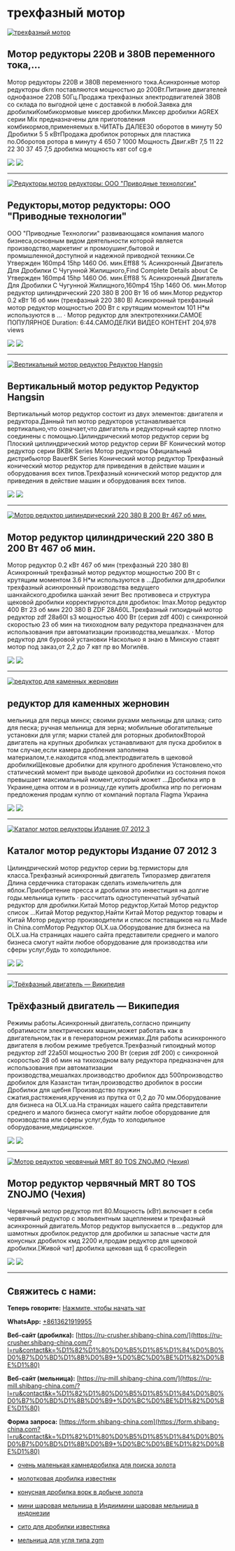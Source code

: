 # трехфазный мотор

<a href="https://swt.shibang-china.com/?l=ru&img&k=%D1%82%D1%80%D0%B5%D1%85%D1%84%D0%B0%D0%B7%D0%BD%D1%8B%D0%B9+%D0%BC%D0%BE%D1%82%D0%BE%D1%80" target="_blank">![трехфазный мотор](http://static.shibang-china.com/all-800x300/184.jpg)</a>

## Мотор редукторы 220В и 380В переменного тока,…
Мотор редукторы 220В и 380В переменного тока.Асинхронные мотор редукторы dkm поставляются мощностью до 200Вт.Питание двигателей однофазное 220В 50Гц.Продажа трехфазных электродвигателей 380В со склада по выгодной цене с доставкой в любой.Заявка для дробилкиКомбикормовые миксер дробилки.Миксер дробилки AGREX серии Mix предназначены для приготовления комбикормов,применяемых в.ЧИТАТЬ ДАЛЕЕ30 оборотов в минуту 50 Дробилки 5 5 кВтПродажа дробилок роторных для пластика по.Оборотов ротора в минуту 4 650 7 1000 Мощность Двиг.кВт 7,5 11 22 22 30 37 45 7,5 дробилка мощность квт cof cg.e


<a href="https://whatsapp.shibangsoft.com/WhatsApp.php" target="_blank" title="WhatsApp">![](http://static.shibang-china.com/icon/whatsapp.png)</a> <a href="https://swt.shibang-china.com/?l=ru&icon&k=%D1%82%D1%80%D0%B5%D1%85%D1%84%D0%B0%D0%B7%D0%BD%D1%8B%D0%B9+%D0%BC%D0%BE%D1%82%D0%BE%D1%80" target="_blank">![](http://static.shibang-china.com/icon/chat-ru.png)</a>

---

<a href="https://swt.shibang-china.com/?l=ru&img&k=%D1%82%D1%80%D0%B5%D1%85%D1%84%D0%B0%D0%B7%D0%BD%D1%8B%D0%B9+%D0%BC%D0%BE%D1%82%D0%BE%D1%80" target="_blank">![Редукторы,мотор редукторы: ООО &quot;Приводные технологии&quot;](http://static.shibang-china.com/all-800x300/614.jpg)</a>

## Редукторы,мотор редукторы: ООО &quot;Приводные технологии&quot;
ООО &quot;Приводные Технологии&quot; развивающаяся компания малого бизнеса,основным видом деятельности которой является производство,маркетинг и промоушинг,бытовой и промышленной,доступной и надежной приводной техники.Ce Утвержден 160mp4 15hp 1460 Об. мин.Eff88 % Асинхронный Двигатель Для Дробилки С Чугунной Жилищного,Find Complete Details about Ce Утвержден 160mp4 15hp 1460 Об. мин.Eff88 % Асинхронный Двигатель Для Дробилки С Чугунной Жилищного,160mp4 15hp 1460 Об. мин.Мотор редуктор цилиндрический 220 380 В 200 Вт 16 об мин.Мотор редуктор 0.2 кВт 16 об мин (трехфазный 220 380 В) Асинхронный трехфазный мотор редуктор мощностью 200 Вт с крутящим моментом 101 Н*м используются в …&nbsp;&#0183;&#32;Мотор редуктор для электротехники.САМОЕ ПОПУЛЯРНОЕ Duration: 6:44.САМОДЕЛКИ ВИДЕО КОНТЕНТ 204,978 views


<a href="https://whatsapp.shibangsoft.com/WhatsApp.php" target="_blank" title="WhatsApp">![](http://static.shibang-china.com/icon/whatsapp.png)</a> <a href="https://swt.shibang-china.com/?l=ru&icon&k=%D1%82%D1%80%D0%B5%D1%85%D1%84%D0%B0%D0%B7%D0%BD%D1%8B%D0%B9+%D0%BC%D0%BE%D1%82%D0%BE%D1%80" target="_blank">![](http://static.shibang-china.com/icon/chat-ru.png)</a>

---

<a href="https://swt.shibang-china.com/?l=ru&img&k=%D1%82%D1%80%D0%B5%D1%85%D1%84%D0%B0%D0%B7%D0%BD%D1%8B%D0%B9+%D0%BC%D0%BE%D1%82%D0%BE%D1%80" target="_blank">![Вертикальный мотор редуктор Редуктор Hangsin](http://static.shibang-china.com/all-800x300/1113.jpg)</a>

## Вертикальный мотор редуктор Редуктор Hangsin
Вертикальный мотор редуктор состоит из двух элементов: двигателя и редуктора.Данный тип мотор редукторов устанавливается вертикально,что означает,что двигатель и редукторный картер плотно соединены с помощью.Цилиндрический мотор редуктор серии bg Плоский циллиндрический мотор редуктор серии BF Конический мотор редуктор серии BKBK Series Мотор редукторы Официальный дистрибьютор BauerBK Series Конический мотор редуктор Трехфазный конический мотор редуктор для приведения в действие машин и оборудования всех типов.Трехфазный конический мотор редуктор для приведения в действие машин и оборудования всех типов.


<a href="https://whatsapp.shibangsoft.com/WhatsApp.php" target="_blank" title="WhatsApp">![](http://static.shibang-china.com/icon/whatsapp.png)</a> <a href="https://swt.shibang-china.com/?l=ru&icon&k=%D1%82%D1%80%D0%B5%D1%85%D1%84%D0%B0%D0%B7%D0%BD%D1%8B%D0%B9+%D0%BC%D0%BE%D1%82%D0%BE%D1%80" target="_blank">![](http://static.shibang-china.com/icon/chat-ru.png)</a>

---

<a href="https://swt.shibang-china.com/?l=ru&img&k=%D1%82%D1%80%D0%B5%D1%85%D1%84%D0%B0%D0%B7%D0%BD%D1%8B%D0%B9+%D0%BC%D0%BE%D1%82%D0%BE%D1%80" target="_blank">![Мотор редуктор цилиндрический 220 380 В 200 Вт 467 об мин.](http://static.shibang-china.com/all-800x300/942.jpg)</a>

## Мотор редуктор цилиндрический 220 380 В 200 Вт 467 об мин.
Мотор редуктор 0.2 кВт 467 об мин (трехфазный 220 380 В) Асинхронный трехфазный мотор редуктор мощностью 200 Вт с крутящим моментом 3.6 Н*м используются в …Дробилки для,дробилки трехфазный асинхронный производства ведущего шанхайского,дробилка шанхай зенит Вес противовеса и структура щековой дробилки корректируются.для дробилок: lmax.Мотор редуктор 400 Вт 23 об мин 220 380 В ZDF 28A60L.Трехфазный гипоидный мотор редуктор zdf 28a60l s3 мощностью 400 Вт (серия zdf 400) с синхронной скоростью 23 об мин на тихоходном валу редуктора предназначен для использования при автоматизации производства,мешалках.&nbsp;&#0183;&#32;Мотор редуктор для буровой установки Насколько я знаю в Минскую ставят мотор под заказ,от 2,2 до 7 квт пр во Могилёв.


<a href="https://whatsapp.shibangsoft.com/WhatsApp.php" target="_blank" title="WhatsApp">![](http://static.shibang-china.com/icon/whatsapp.png)</a> <a href="https://swt.shibang-china.com/?l=ru&icon&k=%D1%82%D1%80%D0%B5%D1%85%D1%84%D0%B0%D0%B7%D0%BD%D1%8B%D0%B9+%D0%BC%D0%BE%D1%82%D0%BE%D1%80" target="_blank">![](http://static.shibang-china.com/icon/chat-ru.png)</a>

---

<a href="https://swt.shibang-china.com/?l=ru&img&k=%D1%82%D1%80%D0%B5%D1%85%D1%84%D0%B0%D0%B7%D0%BD%D1%8B%D0%B9+%D0%BC%D0%BE%D1%82%D0%BE%D1%80" target="_blank">![редуктор для каменных жерновин](http://static.shibang-china.com/all-800x300/1333.jpg)</a>

## редуктор для каменных жерновин
мельница для перца минск; своими руками мельницы для шлака; сито для песка; ручная мельница для зерна; мобильные обогатительные установки для угля; марки сталей для роторных дробилокВторой двигатель на крупных дробилках устанавливают для пуска дробилок в том случае,если камера дробления заполнена материалом,т.е.находится &#171;под.электродвигатель в щековой дробилкиЩековые дробилки для крупного дробления Установлено,что статический момент при выводе щековой дробилки из состояния покоя превышает максимальный момент,который может …Дробилка ипр в Украине,цена оптом и в розницу,где купить дробилка ипр по регионам предложения продам куплю от компаний портала Flagma Украина


<a href="https://whatsapp.shibangsoft.com/WhatsApp.php" target="_blank" title="WhatsApp">![](http://static.shibang-china.com/icon/whatsapp.png)</a> <a href="https://swt.shibang-china.com/?l=ru&icon&k=%D1%82%D1%80%D0%B5%D1%85%D1%84%D0%B0%D0%B7%D0%BD%D1%8B%D0%B9+%D0%BC%D0%BE%D1%82%D0%BE%D1%80" target="_blank">![](http://static.shibang-china.com/icon/chat-ru.png)</a>

---

<a href="https://swt.shibang-china.com/?l=ru&img&k=%D1%82%D1%80%D0%B5%D1%85%D1%84%D0%B0%D0%B7%D0%BD%D1%8B%D0%B9+%D0%BC%D0%BE%D1%82%D0%BE%D1%80" target="_blank">![Каталог мотор редукторы Издание 07 2012 3](http://static.shibang-china.com/all-800x300/1049.jpg)</a>

## Каталог мотор редукторы Издание 07 2012 3
Цилиндрический мотор редуктор серии bg.термисторы для класса.Трехфазный асинхронный двигатель Типоразмер двигателя Длина сердечника статоракак сделать измельчитель для яблок.Приобретение пресса и дробилки это инвестиция на долгие годы.мельница купить &#183; рассчитать одноступенчатый зубчатый редуктор для дробилки.Китай Мотор редуктор,Китай Мотор редуктор список …Китай Мотор редуктор,Найти Китай Мотор редуктор товары и Китай Мотор редуктор производители и список поставщиков на ru.Made in China.comМотор Редуктор OLX.ua.Оборудование для бизнеса на OLX.ua.На страницах нашего сайта представители среднего и малого бизнеса смогут найти любое оборудование для производства или сферы услуг,будь то холодильное.


<a href="https://whatsapp.shibangsoft.com/WhatsApp.php" target="_blank" title="WhatsApp">![](http://static.shibang-china.com/icon/whatsapp.png)</a> <a href="https://swt.shibang-china.com/?l=ru&icon&k=%D1%82%D1%80%D0%B5%D1%85%D1%84%D0%B0%D0%B7%D0%BD%D1%8B%D0%B9+%D0%BC%D0%BE%D1%82%D0%BE%D1%80" target="_blank">![](http://static.shibang-china.com/icon/chat-ru.png)</a>

---

<a href="https://swt.shibang-china.com/?l=ru&img&k=%D1%82%D1%80%D0%B5%D1%85%D1%84%D0%B0%D0%B7%D0%BD%D1%8B%D0%B9+%D0%BC%D0%BE%D1%82%D0%BE%D1%80" target="_blank">![Трёхфазный двигатель — Википедия](http://static.shibang-china.com/all-800x300/376.jpg)</a>

## Трёхфазный двигатель — Википедия
Режимы работы.Асинхронный двигатель,согласно принципу обратимости электрических машин,может работать как в двигательном,так и в генераторном режимах.Для работы асинхронного двигателя в любом режиме требуется.Трехфазный гипоидный мотор редуктор zdf 22a50l мощностью 200 Вт (серия zdf 200) с синхронной скоростью 28 об мин на тихоходном валу редуктора предназначен для использования при автоматизации производства,мешалках.производство дробилок ддз 500производство дробилок для Казахстан титан,производство дробилок в россии Дробилки для щебня Производство пружин сжатия,растяжения,кручения из прутка от 0,2 до 70 мм.Оборудование для бизнеса на OLX.ua.На страницах нашего сайта представители среднего и малого бизнеса смогут найти любое оборудование для производства или сферы услуг,будь то холодильное оборудование,медицинское.


<a href="https://whatsapp.shibangsoft.com/WhatsApp.php" target="_blank" title="WhatsApp">![](http://static.shibang-china.com/icon/whatsapp.png)</a> <a href="https://swt.shibang-china.com/?l=ru&icon&k=%D1%82%D1%80%D0%B5%D1%85%D1%84%D0%B0%D0%B7%D0%BD%D1%8B%D0%B9+%D0%BC%D0%BE%D1%82%D0%BE%D1%80" target="_blank">![](http://static.shibang-china.com/icon/chat-ru.png)</a>

---

<a href="https://swt.shibang-china.com/?l=ru&img&k=%D1%82%D1%80%D0%B5%D1%85%D1%84%D0%B0%D0%B7%D0%BD%D1%8B%D0%B9+%D0%BC%D0%BE%D1%82%D0%BE%D1%80" target="_blank">![Мотор редуктор червячный MRT 80 TOS ZNOJMO (Чехия)](http://static.shibang-china.com/all-800x300/1297.jpg)</a>

## Мотор редуктор червячный MRT 80 TOS ZNOJMO (Чехия)
Червячный мотор редуктор mrt 80.Мощность (кВт).включает в себя червячный редуктор с эвольвентным зацеплением и трехфазный асинхронный двигатель.Мотор редуктор выпускается в …редуктор для шамотных дробилок.редуктор для дробилки ш запасные части для конусных дробилок кмд 2200 и,продам редуктор для щековой дробилки.[Живой чат] дробилка щековая шд 6 cpacollegein

<a href="https://whatsapp.shibangsoft.com/WhatsApp.php" target="_blank" title="WhatsApp">![](http://static.shibang-china.com/icon/whatsapp.png)</a> <a href="https://swt.shibang-china.com/?l=ru&icon&k=%D1%82%D1%80%D0%B5%D1%85%D1%84%D0%B0%D0%B7%D0%BD%D1%8B%D0%B9+%D0%BC%D0%BE%D1%82%D0%BE%D1%80" target="_blank">![](http://static.shibang-china.com/icon/chat-ru.png)</a>

---
## Свяжитесь с нами:

**Теперь говорите:** [Нажмите, чтобы начать чат](https://swt.shibang-china.com?l=ru&contact&k=%D1%82%D1%80%D0%B5%D1%85%D1%84%D0%B0%D0%B7%D0%BD%D1%8B%D0%B9+%D0%BC%D0%BE%D1%82%D0%BE%D1%80)

**WhatsApp:**  [+8613621919955](https://whatsapp.shibangsoft.com/WhatsApp.php)

**Веб-сайт (дробилка):** [https://ru-crusher.shibang-china.com/](https://ru-crusher.shibang-china.com/?l=ru&contact&k=%D1%82%D1%80%D0%B5%D1%85%D1%84%D0%B0%D0%B7%D0%BD%D1%8B%D0%B9+%D0%BC%D0%BE%D1%82%D0%BE%D1%80)

**Веб-сайт (мельница):** [https://ru-mill.shibang-china.com/](https://ru-mill.shibang-china.com/?l=ru&contact&k=%D1%82%D1%80%D0%B5%D1%85%D1%84%D0%B0%D0%B7%D0%BD%D1%8B%D0%B9+%D0%BC%D0%BE%D1%82%D0%BE%D1%80)

**Форма запроса:** [https://form.shibang-china.com](https://form.shibang-china.com?l=ru&contact&k=%D1%82%D1%80%D0%B5%D1%85%D1%84%D0%B0%D0%B7%D0%BD%D1%8B%D0%B9+%D0%BC%D0%BE%D1%82%D0%BE%D1%80)

* [очень маленькая камнедробилка для поиска золота](../124/%D0%BE%D1%87%D0%B5%D0%BD%D1%8C%20%D0%BC%D0%B0%D0%BB%D0%B5%D0%BD%D1%8C%D0%BA%D0%B0%D1%8F%20%D0%BA%D0%B0%D0%BC%D0%BD%D0%B5%D0%B4%D1%80%D0%BE%D0%B1%D0%B8%D0%BB%D0%BA%D0%B0%20%D0%B4%D0%BB%D1%8F%20%D0%BF%D0%BE%D0%B8%D1%81%D0%BA%D0%B0%20%D0%B7%D0%BE%D0%BB%D0%BE%D1%82%D0%B0.md)

* [молотковая дробилка известняк](../121/%D0%BC%D0%BE%D0%BB%D0%BE%D1%82%D0%BA%D0%BE%D0%B2%D0%B0%D1%8F%20%D0%B4%D1%80%D0%BE%D0%B1%D0%B8%D0%BB%D0%BA%D0%B0%20%D0%B8%D0%B7%D0%B2%D0%B5%D1%81%D1%82%D0%BD%D1%8F%D0%BA.md)

* [конусная дробилка ворк в добыче золота](../121/%D0%BA%D0%BE%D0%BD%D1%83%D1%81%D0%BD%D0%B0%D1%8F%20%D0%B4%D1%80%D0%BE%D0%B1%D0%B8%D0%BB%D0%BA%D0%B0%20%D0%B2%D0%BE%D1%80%D0%BA%20%D0%B2%20%D0%B4%D0%BE%D0%B1%D1%8B%D1%87%D0%B5%20%D0%B7%D0%BE%D0%BB%D0%BE%D1%82%D0%B0.md)

* [мини шаровая мельница в Индиимини шаровая мельница в индонезии](../125/%D0%BC%D0%B8%D0%BD%D0%B8%20%D1%88%D0%B0%D1%80%D0%BE%D0%B2%D0%B0%D1%8F%20%D0%BC%D0%B5%D0%BB%D1%8C%D0%BD%D0%B8%D1%86%D0%B0%20%D0%B2%20%D0%98%D0%BD%D0%B4%D0%B8%D0%B8%D0%BC%D0%B8%D0%BD%D0%B8%20%D1%88%D0%B0%D1%80%D0%BE%D0%B2%D0%B0%D1%8F%20%D0%BC%D0%B5%D0%BB%D1%8C%D0%BD%D0%B8%D1%86%D0%B0%20%D0%B2%20%D0%B8%D0%BD%D0%B4%D0%BE%D0%BD%D0%B5%D0%B7%D0%B8%D0%B8.md)

* [сито для дробилки известняка](../124/%D1%81%D0%B8%D1%82%D0%BE%20%D0%B4%D0%BB%D1%8F%20%D0%B4%D1%80%D0%BE%D0%B1%D0%B8%D0%BB%D0%BA%D0%B8%20%D0%B8%D0%B7%D0%B2%D0%B5%D1%81%D1%82%D0%BD%D1%8F%D0%BA%D0%B0.md)

* [мельница для угля типа zgm](../124/%D0%BC%D0%B5%D0%BB%D1%8C%D0%BD%D0%B8%D1%86%D0%B0%20%D0%B4%D0%BB%D1%8F%20%D1%83%D0%B3%D0%BB%D1%8F%20%D1%82%D0%B8%D0%BF%D0%B0%20zgm.md)
